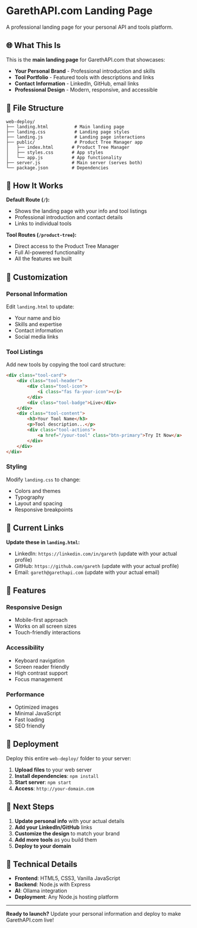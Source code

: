 # GarethAPI.com Landing Page

A professional landing page for your personal API and tools platform.

## 🌐 What This Is

This is the **main landing page** for GarethAPI.com that showcases:

- **Your Personal Brand** - Professional introduction and skills
- **Tool Portfolio** - Featured tools with descriptions and links
- **Contact Information** - LinkedIn, GitHub, email links
- **Professional Design** - Modern, responsive, and accessible

## 📁 File Structure

```
web-deploy/
├── landing.html          # Main landing page
├── landing.css           # Landing page styles
├── landing.js            # Landing page interactions
├── public/               # Product Tree Manager app
│   ├── index.html       # Product Tree Manager
│   ├── styles.css       # App styles
│   └── app.js           # App functionality
├── server.js            # Main server (serves both)
└── package.json         # Dependencies
```

## 🚀 How It Works

**Default Route (`/`):**
- Shows the landing page with your info and tool listings
- Professional introduction and contact details
- Links to individual tools

**Tool Routes (`/product-tree`):**
- Direct access to the Product Tree Manager
- Full AI-powered functionality
- All the features we built

## 🎨 Customization

### Personal Information
Edit `landing.html` to update:
- Your name and bio
- Skills and expertise
- Contact information
- Social media links

### Tool Listings
Add new tools by copying the tool card structure:
```html
<div class="tool-card">
    <div class="tool-header">
        <div class="tool-icon">
            <i class="fas fa-your-icon"></i>
        </div>
        <div class="tool-badge">Live</div>
    </div>
    <div class="tool-content">
        <h3>Your Tool Name</h3>
        <p>Tool description...</p>
        <div class="tool-actions">
            <a href="/your-tool" class="btn-primary">Try It Now</a>
        </div>
    </div>
</div>
```

### Styling
Modify `landing.css` to change:
- Colors and themes
- Typography
- Layout and spacing
- Responsive breakpoints

## 🔗 Current Links

**Update these in `landing.html`:**
- LinkedIn: `https://linkedin.com/in/gareth` (update with your actual profile)
- GitHub: `https://github.com/gareth` (update with your actual profile)
- Email: `gareth@garethapi.com` (update with your actual email)

## 📱 Features

### Responsive Design
- Mobile-first approach
- Works on all screen sizes
- Touch-friendly interactions

### Accessibility
- Keyboard navigation
- Screen reader friendly
- High contrast support
- Focus management

### Performance
- Optimized images
- Minimal JavaScript
- Fast loading
- SEO friendly

## 🚀 Deployment

Deploy this entire `web-deploy/` folder to your server:

1. **Upload files** to your web server
2. **Install dependencies**: `npm install`
3. **Start server**: `npm start`
4. **Access**: `http://your-domain.com`

## 🎯 Next Steps

1. **Update personal info** with your actual details
2. **Add your LinkedIn/GitHub** links
3. **Customize the design** to match your brand
4. **Add more tools** as you build them
5. **Deploy to your domain**

## 🔧 Technical Details

- **Frontend**: HTML5, CSS3, Vanilla JavaScript
- **Backend**: Node.js with Express
- **AI**: Ollama integration
- **Deployment**: Any Node.js hosting platform

---

**Ready to launch?** Update your personal information and deploy to make GarethAPI.com live!
